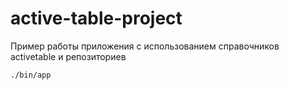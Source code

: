 # active-table-project

Пример работы приложения с использованием справочников activetable и репозиториев

```
./bin/app
```
